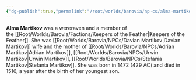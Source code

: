 ```yaml
---
{"dg-publish":true,"permalink":"/root/worlds/barovia/np-cs/alma-martikov/","tags":["Barovia"]}
---
```


**Alma Martikov** was a wereraven and a member of the [[Root/Worlds/Barovia/Factions/Keepers of the Feather\|Keepers of the Feather]]. She was [[Root/Worlds/Barovia/NPCs/Davian Martikov\|Davian Martikov]] wife and the mother of [[Root/Worlds/Barovia/NPCs/Adrian Martikov\|Adrian Martikov]], [[Root/Worlds/Barovia/NPCs/Urwin Martikov\|Urwin Martikov]], [[Root/Worlds/Barovia/NPCs/Stefania Martikov\|Stefania Martikov]]. She was born in 1472 (429 AC) and died in 1516, a year after the birth of her youngest son.
